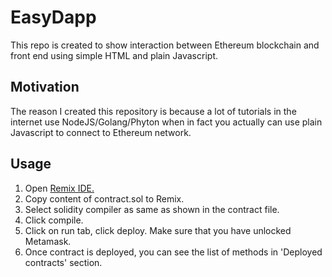 # EasyDapp

This repo is created to show interaction between Ethereum blockchain and front end using simple HTML and plain Javascript.

## Motivation

The reason I created this repository is because a lot of tutorials in the internet use NodeJS/Golang/Phyton when in fact you actually can use plain Javascript to connect to Ethereum network.

## Usage

1. Open [Remix IDE.](https://remix.ethereum.org/)
2. Copy content of contract.sol to Remix.
3. Select solidity compiler as same as shown in the contract file.
4. Click compile.
5. Click on run tab, click deploy. Make sure that you have unlocked Metamask.
6. Once contract is deployed, you can see the list of methods in 'Deployed contracts' section.